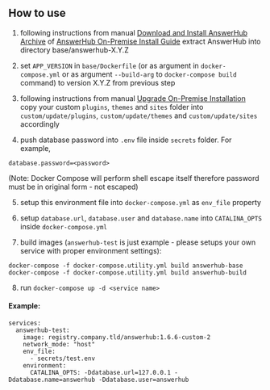 ## How to use

1) following instructions from manual [Download and Install AnswerHub Archive](http://docs.dzonesoftware.com/articles/13574/download-and-install-answerhub-archive-2.html)
of [AnswerHub On-Premise Install Guide](http://docs.dzonesoftware.com/articles/13557/answerhub-17-on-premise-install-guide-2.html)
extract AnswerHub into directory base/answerhub-X.Y.Z

2) set `APP_VERSION` in `base/Dockerfile` (or as argument in `docker-compose.yml`
or as argument `--build-arg` to `docker-compose build` command) to version X.Y.Z
from previous step

3) following instructions from manual [Upgrade On-Premise Installation](http://docs.dzonesoftware.com/articles/13580/upgrade-on-premise-installation-2.html)
copy your custom `plugins`, `themes` and `sites` folder into `custom/update/plugins`, `custom/update/themes` and
`custom/update/sites` accordingly

4) push database password into `.env` file inside `secrets` folder. For example,

```
database.password=<password>
```

(Note: Docker Compose will perform shell escape itself therefore password must
be in original form - not escaped)

5) setup this environment file into `docker-compose.yml` as `env_file` property

6) setup `database.url`, `database.user` and `database.name` into `CATALINA_OPTS`
inside `docker-compose.yml`

7) build images (`answerhub-test` is just example - please setups your own service with proper environment settings):

```
docker-compose -f docker-compose.utility.yml build answerhub-base
docker-compose -f docker-compose.utility.yml build answerhub-build
```

8) run `docker-compose up -d <service name>`

#### Example:

```
services:
  answerhub-test:
    image: registry.company.tld/answerhub:1.6.6-custom-2
    network_mode: "host"
    env_file:
      - secrets/test.env
    environment:
      CATALINA_OPTS: -Ddatabase.url=127.0.0.1 -Ddatabase.name=answerhub -Ddatabase.user=answerhub
```
